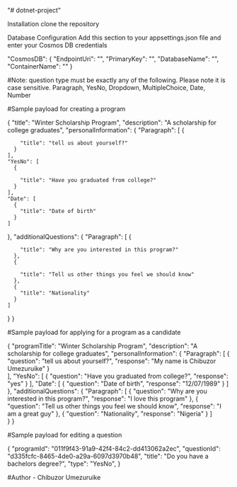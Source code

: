 "# dotnet-project" 

Installation
clone the repository

Database Configuration
Add this section to your appsettings.json file and enter your Cosmos DB credentials

"CosmosDB": { "EndpointUri": "", "PrimaryKey": "", "DatabaseName": "", "ContainerName": "" }

#Note: question type must be exactly any of the following. Please note it is case sensitive. 
Paragraph, YesNo, Dropdown, MultipleChoice, Date, Number

#Sample payload for creating a program

{
  "title": "Winter Scholarship Program",
  "description": "A scholarship for college graduates",
  "personalInformation": {
    "Paragraph": [
      {
        
        "title": "tell us about yourself?"
      }
    ],
    "YesNo": [
      {
        
        "title": "Have you graduated from college?"
      }
    ],
    "Date": [
      {       
        "title": "Date of birth"
      }
    ]
  },
  "additionalQuestions": {
    "Paragraph": [
      {
        
        "title": "Why are you interested in this program?"
      },
      {
        
        "title": "Tell us other things you feel we should know"
      },
      {       
        "title": "Nationality"
      }
    ]   
  }
}

#Sample payload for applying for a program as a candidate

{
  "programTitle": "Winter Scholarship Program",
  "description": "A scholarship for college graduates",
  "personalInformation": {
    "Paragraph": [
      {
        "question": "tell us about yourself?",
        "response": "My name is Chibuzor Umezuruike"
      }     
    ],
    "YesNo": [
      {
        "question": "Have you graduated from college?",
        "response": "yes"
      }
    ],
    "Date": [
      {
        "question": "Date of birth",
        "response": "12/07/1989"
      }
    ]
  },
  "additionalQuestions": {
    "Paragraph": [
      {
        "question": "Why are you interested in this program?",
        "response": "I love this program"
      },
      {
        "question": "Tell us other things you feel we should know",
        "response": "I am a great guy"
      },
      {
        "question": "Nationality",
        "response": "Nigeria"
      }
    ]   
  }
}

#Sample payload for editing a question

 {
  "programId": "011f9f43-91a9-42f4-84c2-dd413062a2ec",
  "questionId": "d335fcfc-8465-4de0-a29a-6097d3970b48",
  "title": "Do you have a bachelors degree?",
  "type": "YesNo",
  }

#Author - Chibuzor Umezuruike
